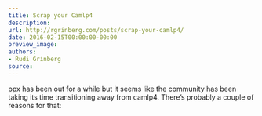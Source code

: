 ```yaml
---
title: Scrap your Camlp4
description:
url: http://rgrinberg.com/posts/scrap-your-camlp4/
date: 2016-02-15T00:00:00-00:00
preview_image:
authors:
- Rudi Grinberg
source:
---
```


<p>ppx has been out for a while but it seems like the community has been
taking its time transitioning away from camlp4. There’s probably a
couple of reasons for that:</p>


